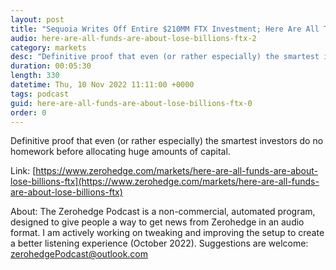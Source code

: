 ```yaml
---
layout: post
title: "Sequoia Writes Off Entire $210MM FTX Investment; Here Are All The Other Funds That Are Losing Billions In FTX"
audio: here-are-all-funds-are-about-lose-billions-ftx-2
category: markets
desc: "Definitive proof that even (or rather especially) the smartest investors do no homework before allocating huge amounts of capital."
duration: 00:05:30
length: 330
datetime: Thu, 10 Nov 2022 11:11:00 +0000
tags: podcast
guid: here-are-all-funds-are-about-lose-billions-ftx-0
order: 0
---
```

Definitive proof that even (or rather especially) the smartest investors do no homework before allocating huge amounts of capital.

Link: [https://www.zerohedge.com/markets/here-are-all-funds-are-about-lose-billions-ftx](https://www.zerohedge.com/markets/here-are-all-funds-are-about-lose-billions-ftx)

About: The Zerohedge Podcast is a non-commercial, automated program, designed to give people a way to get news from Zerohedge in an audio format.  I am actively working on tweaking and improving the setup to create a better listening experience (October 2022).  Suggestions are welcome: [zerohedgePodcast@outlook.com](mailto:zerohedgePodcast@outlook.com)